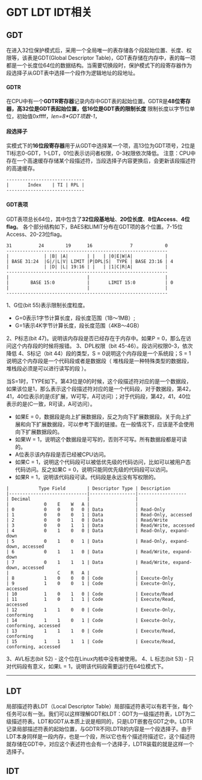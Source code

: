 # GDT LDT IDT相关

## GDT 

在进入32位保护模式后，采用一个全局唯一的表存储各个段起始位置、长度、权限等，该表是GDT(Global Descriptor Table)，GDT表存储在内存中，表的每一项都是一个长度位64位的数据结构。当需要切换段时，保护模式下的段寄存器作为段选择子从GDT表中选择一个段作为逻辑地址的段地址。

#### GDTR

在CPU中有一个**GDTR寄存器**记录内存中GDT表的起始位置。GDTR是**48位寄存器，高32位是GDT表起始位置，低16位是GDT表的限制长度** 限制长度以字节位单位，初始值0xffff，*len=8\*GDT项数-1*，

#### 段选择子

实模式下的**16位段寄存器**用于从GDT中选择某一个项，高13位为GDT项号，2位是TI标志0-GDT，1-LDT，01位表示访问者权限，0-3权限依次降低。
注意：CPU中存在一个高速缓存存储某个段描述符，当段选择子内容更换后，会更新该段描述符的高速缓存。
```
-----------------------------
|       Index    | TI | RPL |
-----------------------------
```


#### GDT表项

GDT表项总长64位，其中包含了**32位段基地址**、**20位长度**、**8位Access**、**4位flag**。
各个部分结构如下，BAES和LIMIT分布在GDT项的各个位置。7-15位Access、20-23位flag。

```
31          24        19      16              7            0
------------------------------------------------------------
|             | |B| |A|       | |   | |0|E|W|A|            |
| BASE 31:24  |G|/|L|V| LIMIT |P|DPL|S|  TYPE | BASE 23:16 | 4
|             | |D| |L| 19:16 | |   | |1|C|R|A|            |
------------------------------------------------------------
|                             |                            |
|        BASE 15:0            |       LIMIT 15:0           | 0
|                             |                            |
------------------------------------------------------------
```
1、G位(bit 55)表示限制长度粒度。
- G=0表示1字节计算长度，段长度范围（1B～1MB）;
- G=1表示4K字节计算长度，段长度范围（4KB～4GB）

2、P标志(bit 47)。说明该内存段是否已经存在于内存中。如果P = 0，那么在访问这个内存段的时候将报错。
3、DPL权限（bit 45-46）。段访问权限0-3，依次降低
4、S标记（bit 44）段的类型，S = 0说明这个内存段是一个系统段；S = 1说明这个内存段是一个代码段或者是数据段（ 堆栈段是一种特殊类型的数据段，堆栈段必须是可以进行读写的段 ）。

当S=1时，TYPE如下。第43位是0的时候，这个段描述符对应的是一个数据段，如果该位是1，那么表示这个段描述符对应的是一个代码段，对于数据段，第42，41，40位表示的是(E扩展，W可写，A可访问）；对于代码段，第42，41，40位表示的是(C一致，R可读，A可访问）。
- 如果E = 0，数据段是向上扩展数据段，反之为向下扩展数据段。关于向上扩展和向下扩展数据段，可以参考下面的链接。在一般情况下，应该是不会使用向下扩展数据段的。
- 如果W = 1，说明这个数据段是可写的，否则不可写。所有数据段都是可读的。
- A位表示该内存段是否已经被CPU访问。
- 如果C = 1，说明这个代码段可以被低优先级的代码访问，比如可以被用户态代码访问。反之如果C = 0，说明只能同优先级的代码段可以访问。
- 如果R = 1，说明该代码段可读。代码段是永远没有写权限的。

```
|           Type Field        | Descriptor Type | Description
|-----------------------------|-----------------|------------------
| Decimal                     |                 |
|             0    E    W   A |                 |
| 0           0    0    0   0 | Data            | Read-Only
| 1           0    0    0   1 | Data            | Read-Only, accessed
| 2           0    0    1   0 | Data            | Read/Write
| 3           0    0    1   1 | Data            | Read/Write, accessed
| 4           0    1    0   0 | Data            | Read-Only, expand-down
| 5           0    1    0   1 | Data            | Read-Only, expand-down, accessed
| 6           0    1    1   0 | Data            | Read/Write, expand-down
| 7           0    1    1   1 | Data            | Read/Write, expand-down, accessed
|                  C    R   A |                 |
| 8           1    0    0   0 | Code            | Execute-Only
| 9           1    0    0   1 | Code            | Execute-Only, accessed
| 10          1    0    1   0 | Code            | Execute/Read
| 11          1    0    1   1 | Code            | Execute/Read, accessed
| 12          1    1    0   0 | Code            | Execute-Only, conforming
| 14          1    1    0   1 | Code            | Execute-Only, conforming, accessed
| 13          1    1    1   0 | Code            | Execute/Read, conforming
| 15          1    1    1   1 | Code            | Execute/Read, conforming, accessed
```

3、AVL标志(bit 52) - 这个位在Linux内核中没有被使用。
4、L 标志(bit 53) - 只对代码段有意义，如果L = 1，说明该代码段需要运行在64位模式下。

---

## LDT 

局部描述符表LDT（Local Descriptor Table）局部描述符表可以有若干张，每个任务可以有一张。我们可以这样理解GDT和LDT：GDT为一级描述符表，LDT为二级描述符表。LDT和GDT从本质上说是相同的，只是LDT嵌套在GDT之中。LDTR记录局部描述符表的起始位置，与GDTR不同LDTR的内容是一个段选择子。由于LDT本身同样是一段内存，也是一个段，所以它也有个描述符描述它，这个描述符就存储在GDT中，对应这个表述符也会有一个选择子，LDTR装载的就是这样一个选择子。

## IDT






